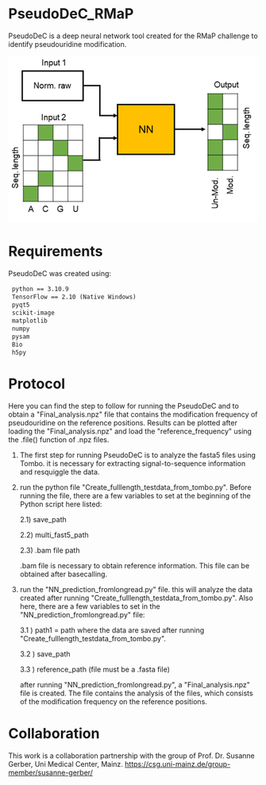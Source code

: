 # PseudoDeC_RMaP

PseudoDeC is a deep neural network tool created for the RMaP challenge to identify pseudouridine modification.

![DLRN graphic window](PseudoDeC_figure.png)

# Requirements

PseudoDeC was created using:

     python == 3.10.9
     TensorFlow == 2.10 (Native Windows)
     pyqt5
     scikit-image
     matplotlib
     numpy
     pysam
     Bio
     h5py
     
# Protocol

Here you can find the step to follow for running the PseudoDeC and to obtain a "Final_analysis.npz" file that contains the modification frequency of pseudouridine
on the reference positions. Results can be plotted after loading the "Final_analysis.npz" and load the "reference_frequency" using the .file() function of .npz files.

1) The first step for running PseudoDeC is to analyze the fasta5 files using Tombo. it is necessary for extracting signal-to-sequence information
and resquiggle the data.

2) run the python file "Create_fulllength_testdata_from_tombo.py". Before running the file, there are a few variables to set at the beginning of
   the Python script here listed:

         
     2.1) save_path
   
     2.2) multi_fast5_path
   
     2.3) .bam file path

     .bam file is necessary to obtain reference information. This file can be obtained after basecalling.

4) run the "NN_prediction_fromlongread.py" file. this will analyze the data created after running "Create_fulllength_testdata_from_tombo.py". Also here, there are a few variables
   to set in the "NN_prediction_fromlongread.py" file:

   3.1 ) path1 = path where the data are saved after running "Create_fulllength_testdata_from_tombo.py".

   3.2 ) save_path

   3.3 ) reference_path (file must be a .fasta file)

   after running "NN_prediction_fromlongread.py", a "Final_analysis.npz" file is created. The file contains the analysis of the files, which consists of the modification frequency
   on the reference positions.

# Collaboration

This work is a collaboration partnership with the group of Prof. Dr. Susanne Gerber, Uni Medical Center, Mainz. https://csg.uni-mainz.de/group-member/susanne-gerber/
